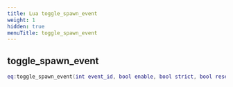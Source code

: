 ```yaml
---
title: Lua toggle_spawn_event
weight: 1
hidden: true
menuTitle: toggle_spawn_event
---
```

## toggle_spawn_event
```lua
eq:toggle_spawn_event(int event_id, bool enable, bool strict, bool reset); -- void
```